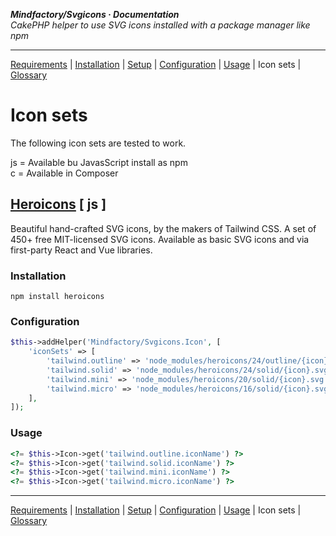 **_Mindfactory/Svgicons · Documentation_**  
_CakePHP helper to use SVG icons installed with a package manager like npm_

---

[Requirements](req.md) | [Installation](install.md) | [Setup](setup.md) | [Configuration](config.md) | [Usage](use.md) | Icon sets | [Glossary](glos.md)

# Icon sets

The following icon sets are tested to work.

js = Available bu JavasScript install as npm  
c = Available in Composer

## [Heroicons](https://heroicons.com) [ js ]

Beautiful hand-crafted SVG icons, by the makers of Tailwind CSS.
A set of 450+ free MIT-licensed SVG icons. Available as basic SVG icons and via first-party React and Vue libraries.

### Installation

```
npm install heroicons
```

### Configuration

```php
$this->addHelper('Mindfactory/Svgicons.Icon', [
    'iconSets' => [
        'tailwind.outline' => 'node_modules/heroicons/24/outline/{icon}.svg',
        'tailwind.solid' => 'node_modules/heroicons/24/solid/{icon}.svg',
        'tailwind.mini' => 'node_modules/heroicons/20/solid/{icon}.svg',
        'tailwind.micro' => 'node_modules/heroicons/16/solid/{icon}.svg',
    ],
]);
```

### Usage

```php
<?= $this->Icon->get('tailwind.outline.iconName') ?>
<?= $this->Icon->get('tailwind.solid.iconName') ?>
<?= $this->Icon->get('tailwind.mini.iconName') ?>
<?= $this->Icon->get('tailwind.micro.iconName') ?>
```

---

[Requirements](req.md) | [Installation](install.md) | [Setup](setup.md) | [Configuration](config.md) | [Usage](use.md) | Icon sets | [Glossary](glos.md)
